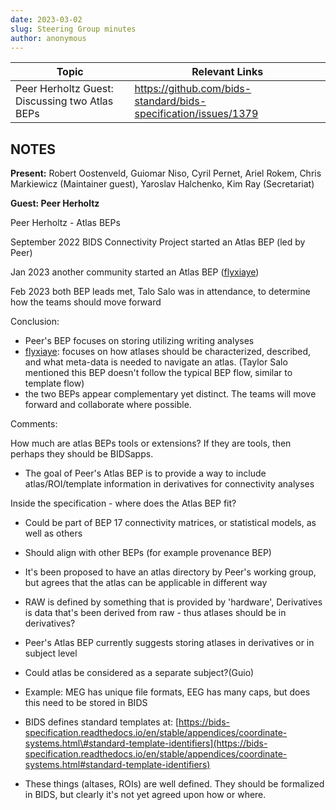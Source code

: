 ```yaml
---
date: 2023-03-02
slug: Steering Group minutes
author: anonymous
---
```


<!-- more -->

<table>
 <thead>
  <tr class="header">
   <th>
    <strong>
     Topic
    </strong>
   </th>
   <th>
    <strong>
     Relevant Links
    </strong>
   </th>
  </tr>
 </thead>
 <tbody>
  <tr class="odd">
   <td>
    Peer Herholtz Guest: Discussing two Atlas BEPs
   </td>
   <td>
    <a href="https://github.com/bids-standard/bids-specification/issues/1379">
     <span class="underline">
      https://github.com/bids-standard/bids-specification/issues/1379
     </span>
    </a>
   </td>
  </tr>
 </tbody>
</table>

## NOTES

**Present:** Robert Oostenveld, Guiomar Niso, Cyril Pernet, Ariel Rokem,
Chris Markiewicz (Maintainer guest), Yaroslav Halchenko, Kim Ray
(Secretariat)

**Guest: Peer Herholtz**

Peer Herholtz - Atlas BEPs

September 2022 BIDS Connectivity Project started an Atlas BEP (led by
Peer)

Jan 2023 another community started an Atlas BEP
([flyxiaye](https://github.com/flyxiaye))

Feb 2023 both BEP leads met, Talo Salo was in attendance, to determine
how the teams should move forward

Conclusion:

- Peer's BEP focuses on storing utilizing writing analyses
- [flyxiaye](https://github.com/flyxiaye): focuses on
  how atlases should be characterized, described, and what meta-data is
  needed to navigate an atlas. (Taylor Salo mentioned this BEP doesn't
  follow the typical BEP flow, similar to template flow)
- the two BEPs appear complementary yet distinct. The teams will move
  forward and collaborate where possible.

Comments:

How much are atlas BEPs tools or extensions? If they are tools, then
perhaps they should be BIDSapps.

- The goal of Peer's Atlas BEP is to provide a way to include
  atlas/ROI/template information in derivatives for connectivity
  analyses

Inside the specification - where does the Atlas BEP fit?

- Could be part of BEP 17 connectivity matrices, or statistical
  models, as well as others

- Should align with other BEPs (for example provenance BEP)

- It's been proposed to have an atlas directory by Peer's working
  group, but agrees that the atlas can be applicable in different
  way

- RAW is defined by something that is provided by 'hardware',
  Derivatives is data that's been derived from raw - thus atlases
  should be in derivatives?

- Peer's Atlas BEP currently suggests storing atlases in derivatives
  or in subject level

- Could atlas be considered as a separate subject?(Guio)

- Example: MEG has unique file formats, EEG has many caps, but does
  this need to be stored in BIDS

- BIDS defines standard templates at:
  [https://bids-specification.readthedocs.io/en/stable/appendices/coordinate-systems.html\#standard-template-identifiers](https://bids-specification.readthedocs.io/en/stable/appendices/coordinate-systems.html#standard-template-identifiers)

- These things (altases, ROIs) are well defined. They should be
  formalized in BIDS, but clearly it\'s not yet agreed upon how or
  where.
